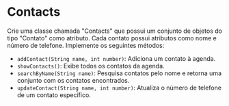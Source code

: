 # Contacts

Crie uma classe chamada "Contacts" que possui um conjunto de objetos do tipo "Contato" como atributo. Cada contato possui atributos como nome e número de telefone. Implemente os seguintes métodos:

- `addContact(String name, int number)`: Adiciona um contato à agenda.
- `showContacts()`: Exibe todos os contatos da agenda.
- `searchByName(String name)`: Pesquisa contatos pelo nome e retorna uma conjunto com os contatos encontrados.
- `updateContact(String name, int number)`: Atualiza o número de telefone de um contato específico.
